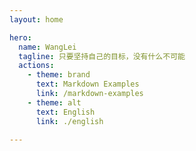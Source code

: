 ```yaml
---
layout: home

hero:
  name: WangLei
  tagline: 只要坚持自己的目标，没有什么不可能
  actions:
    - theme: brand
      text: Markdown Examples
      link: /markdown-examples
    - theme: alt
      text: English
      link: ./english

---
```


